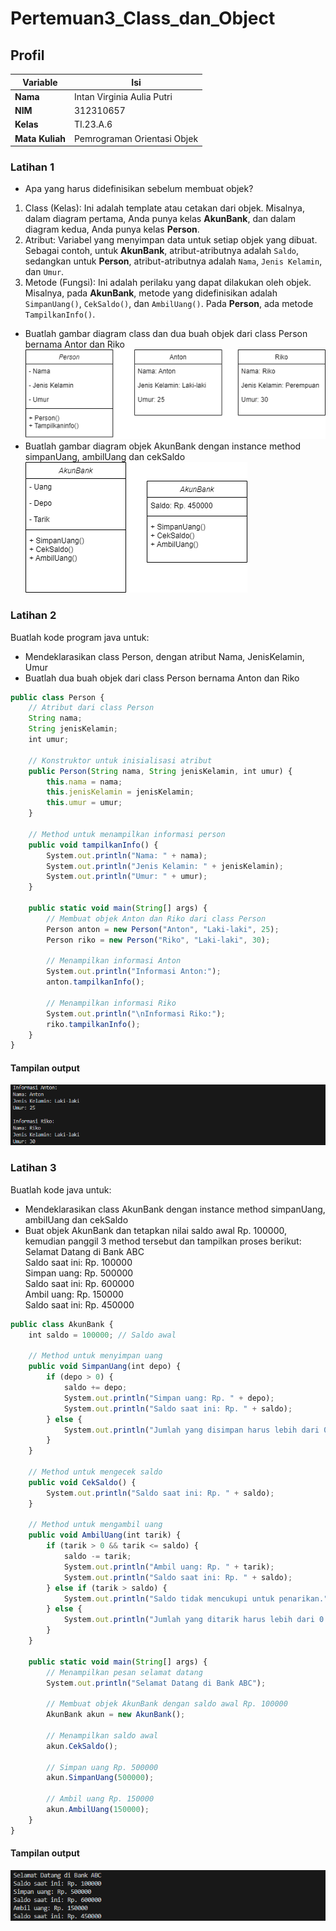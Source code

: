# Pertemuan3_Class_dan_Object

## Profil
| Variable | Isi |
| -------- | --- |
| **Nama** | Intan Virginia Aulia Putri |
| **NIM** | 312310657 |
| **Kelas** | TI.23.A.6 |
| **Mata Kuliah** | Pemrograman Orientasi Objek |

### Latihan 1
- Apa yang harus didefinisikan sebelum membuat objek?
1. Class (Kelas): Ini adalah template atau cetakan dari objek. Misalnya, dalam diagram pertama, Anda punya kelas **AkunBank**, dan dalam diagram kedua, Anda punya kelas **Person**.
2. Atribut: Variabel yang menyimpan data untuk setiap objek yang dibuat. Sebagai contoh, untuk **AkunBank**, atribut-atributnya adalah `Saldo`, sedangkan untuk **Person**, atribut-atributnya adalah `Nama`, `Jenis Kelamin`, dan `Umur`.
3. Metode (Fungsi): Ini adalah perilaku yang dapat dilakukan oleh objek. Misalnya, pada **AkunBank**, metode yang didefinisikan adalah `SimpanUang()`, `CekSaldo()`, dan `AmbilUang()`. Pada **Person**, ada metode `TampilkanInfo()`.
- Buatlah gambar diagram class dan dua buah objek dari class Person bernama Antor dan Riko
![3](ss/dia1.png)
- Buatlah gambar diagram objek AkunBank dengan instance method simpanUang, ambilUang dan cekSaldo
![4](ss/dia2.png)

### Latihan 2
Buatlah kode program java untuk:
- Mendeklarasikan class Person, dengan atribut Nama, JenisKelamin, Umur
- Buatlah dua buah objek dari class Person bernama Anton dan Riko
``` javascript
public class Person {
    // Atribut dari class Person
    String nama;
    String jenisKelamin;
    int umur;

    // Konstruktor untuk inisialisasi atribut
    public Person(String nama, String jenisKelamin, int umur) {
        this.nama = nama;
        this.jenisKelamin = jenisKelamin;
        this.umur = umur;
    }

    // Method untuk menampilkan informasi person
    public void tampilkanInfo() {
        System.out.println("Nama: " + nama);
        System.out.println("Jenis Kelamin: " + jenisKelamin);
        System.out.println("Umur: " + umur);
    }

    public static void main(String[] args) {
        // Membuat objek Anton dan Riko dari class Person
        Person anton = new Person("Anton", "Laki-laki", 25);
        Person riko = new Person("Riko", "Laki-laki", 30);

        // Menampilkan informasi Anton
        System.out.println("Informasi Anton:");
        anton.tampilkanInfo();

        // Menampilkan informasi Riko
        System.out.println("\nInformasi Riko:");
        riko.tampilkanInfo();
    }
}
```
#### Tampilan output
![6](ss/output3.png)

### Latihan 3
Buatlah kode java untuk:
- Mendeklarasikan class AkunBank dengan instance method simpanUang, ambilUang dan cekSaldo
- Buat objek AkunBank dan tetapkan nilai saldo awal Rp. 100000, kemudian panggil 3 method tersebut dan tampilkan proses berikut:
Selamat Datang di Bank ABC<br>
Saldo saat ini: Rp. 100000<br>
Simpan uang: Rp. 500000<br>
Saldo saat ini: Rp. 600000<br>
Ambil uang: Rp. 150000<br>
Saldo saat ini: Rp. 450000
``` javascript
public class AkunBank {
    int saldo = 100000; // Saldo awal

    // Method untuk menyimpan uang
    public void SimpanUang(int depo) {
        if (depo > 0) {
            saldo += depo;
            System.out.println("Simpan uang: Rp. " + depo);
            System.out.println("Saldo saat ini: Rp. " + saldo);
        } else {
            System.out.println("Jumlah yang disimpan harus lebih dari 0.");
        }
    }

    // Method untuk mengecek saldo
    public void CekSaldo() {
        System.out.println("Saldo saat ini: Rp. " + saldo);
    }

    // Method untuk mengambil uang
    public void AmbilUang(int tarik) {
        if (tarik > 0 && tarik <= saldo) {
            saldo -= tarik;
            System.out.println("Ambil uang: Rp. " + tarik);
            System.out.println("Saldo saat ini: Rp. " + saldo);
        } else if (tarik > saldo) {
            System.out.println("Saldo tidak mencukupi untuk penarikan.");
        } else {
            System.out.println("Jumlah yang ditarik harus lebih dari 0.");
        }
    }

    public static void main(String[] args) {
        // Menampilkan pesan selamat datang
        System.out.println("Selamat Datang di Bank ABC");

        // Membuat objek AkunBank dengan saldo awal Rp. 100000
        AkunBank akun = new AkunBank();

        // Menampilkan saldo awal
        akun.CekSaldo();

        // Simpan uang Rp. 500000
        akun.SimpanUang(500000);

        // Ambil uang Rp. 150000
        akun.AmbilUang(150000);
    }
}
```
#### Tampilan output
![5](ss/output2.png)

